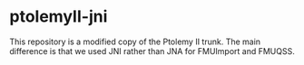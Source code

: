 # ptolemyII-jni
This repository is a modified copy of the Ptolemy II trunk. The main difference is that we used JNI rather than JNA for FMUImport and FMUQSS.
